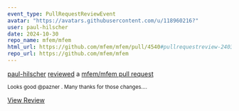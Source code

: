 ```yaml
---
event_type: PullRequestReviewEvent
avatar: "https://avatars.githubusercontent.com/u/118960216?"
user: paul-hilscher
date: 2024-10-30
repo_name: mfem/mfem
html_url: https://github.com/mfem/mfem/pull/4540#pullrequestreview-2403697659
repo_url: https://github.com/mfem/mfem
---
```


<a href='https://github.com/paul-hilscher' target='_blank'>paul-hilscher</a> <a href='https://github.com/mfem/mfem/pull/4540#pullrequestreview-2403697659' target='_blank'>reviewed</a> a <a href='https://github.com/mfem/mfem/pull/4540' target='_blank'>mfem/mfem pull request</a>

<small>Looks good @pazner . Many thanks for those changes....</small>

<a href='https://github.com/mfem/mfem/pull/4540#pullrequestreview-2403697659' target='_blank'>View Review</a>